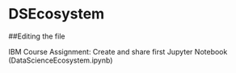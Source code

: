 # DSEcosystem

##Editing the file

IBM Course Assignment: Create and share first Jupyter Notebook (DataScienceEcosystem.ipynb)
